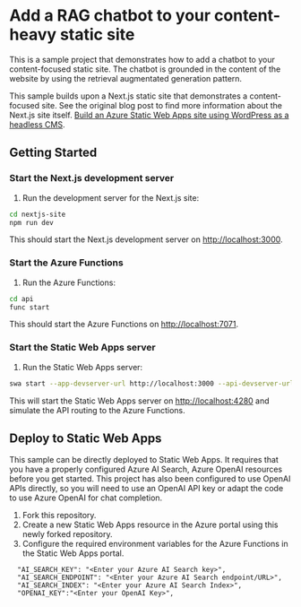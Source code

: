 # Add a RAG chatbot to your content-heavy static site

This is a sample project that demonstrates how to add a chatbot to your content-focused static site. The chatbot is grounded in the content of the website by using the retrieval augmentated generation pattern. 

This sample builds upon a Next.js static site that demonstrates a content-focused site. See the original blog post to find more information about the Next.js site itself. [Build an Azure Static Web Apps site using WordPress as a headless CMS](https://techcommunity.microsoft.com/t5/apps-on-azure-blog/building-an-azure-static-web-apps-site-using-wordpress-on-app/ba-p/4004955). 

## Getting Started


### Start the Next.js development server

1. Run the development server for the Next.js site:

```bash
cd nextjs-site
npm run dev
```

This should start the Next.js development server on [http://localhost:3000](http://localhost:3000).

### Start the Azure Functions

1. Run the Azure Functions:

```bash
cd api
func start
```

This should start the Azure Functions on [http://localhost:7071](http://localhost:7071).

### Start the Static Web Apps server

1. Run the Static Web Apps server:

```bash
swa start --app-devserver-url http://localhost:3000 --api-devserver-url http://localhost:7071
```

This will start the Static Web Apps server on [http://localhost:4280](http://localhost:4280) and simulate the API routing to the Azure Functions.

## Deploy to Static Web Apps

This sample can be directly deployed to Static Web Apps. It requires that you have a properly configured Azure AI Search, Azure OpenAI resources before you get started. This project has also been configured to use OpenAI APIs directly, so you will need to use an OpenAI API key or adapt the code to use Azure OpenAI for chat completion.

1. Fork this repository.
1. Create a new Static Web Apps resource in the Azure portal using this newly forked repository.
1. Configure the required environment variables for the Azure Functions in the Static Web Apps portal. 
```
  "AI_SEARCH_KEY": "<Enter your Azure AI Search key>",
  "AI_SEARCH_ENDPOINT": "<Enter your Azure AI Search endpoint/URL>",
  "AI_SEARCH_INDEX": "<Enter your Azure AI Search Index>",
  "OPENAI_KEY":"<Enter your OpenAI Key>",
```
